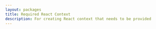 ```yaml
---
layout: packages
title: Required React Context
description: For creating React context that needs to be provided
---
```

